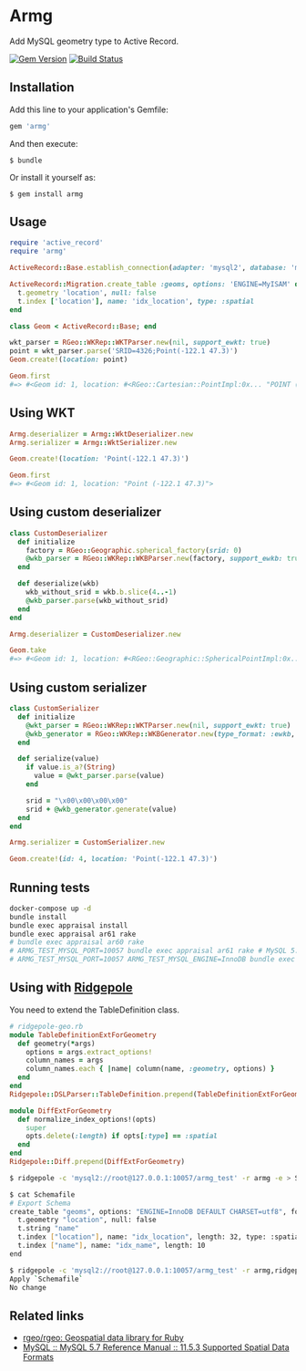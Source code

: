 # Armg

Add MySQL geometry type to Active Record.

[![Gem Version](https://badge.fury.io/rb/armg.svg)](https://badge.fury.io/rb/armg)
[![Build Status](https://github.com/winebarrel/armg/workflows/test/badge.svg?branch=master)](https://github.com/winebarrel/armg/actions)


## Installation

Add this line to your application's Gemfile:

```ruby
gem 'armg'
```

And then execute:

    $ bundle

Or install it yourself as:

    $ gem install armg

## Usage

```ruby
require 'active_record'
require 'armg'

ActiveRecord::Base.establish_connection(adapter: 'mysql2', database: 'my_db')

ActiveRecord::Migration.create_table :geoms, options: 'ENGINE=MyISAM' do |t|
  t.geometry 'location', null: false
  t.index ['location'], name: 'idx_location', type: :spatial
end

class Geom < ActiveRecord::Base; end

wkt_parser = RGeo::WKRep::WKTParser.new(nil, support_ewkt: true)
point = wkt_parser.parse('SRID=4326;Point(-122.1 47.3)')
Geom.create!(location: point)

Geom.first
#=> #<Geom id: 1, location: #<RGeo::Cartesian::PointImpl:0x... "POINT (-122.1 47.3)">>
```

## Using WKT

```ruby
Armg.deserializer = Armg::WktDeserializer.new
Armg.serializer = Armg::WktSerializer.new

Geom.create!(location: 'Point(-122.1 47.3)')

Geom.first
#=> #<Geom id: 1, location: "Point (-122.1 47.3)">
```

## Using custom deserializer

```ruby
class CustomDeserializer
  def initialize
    factory = RGeo::Geographic.spherical_factory(srid: 0)
    @wkb_parser = RGeo::WKRep::WKBParser.new(factory, support_ewkb: true)
  end

  def deserialize(wkb)
    wkb_without_srid = wkb.b.slice(4..-1)
    @wkb_parser.parse(wkb_without_srid)
  end
end

Armg.deserializer = CustomDeserializer.new

Geom.take
#=> #<Geom id: 1, location: #<RGeo::Geographic::SphericalPointImpl:0x... "POINT (-122.1 47.3)">>
```

## Using custom serializer

```ruby
class CustomSerializer
  def initialize
    @wkt_parser = RGeo::WKRep::WKTParser.new(nil, support_ewkt: true)
    @wkb_generator = RGeo::WKRep::WKBGenerator.new(type_format: :ewkb, little_endian: true)
  end

  def serialize(value)
    if value.is_a?(String)
      value = @wkt_parser.parse(value)
    end

    srid = "\x00\x00\x00\x00"
    srid + @wkb_generator.generate(value)
  end
end

Armg.serializer = CustomSerializer.new

Geom.create!(id: 4, location: 'Point(-122.1 47.3)')
```

## Running tests

```sh
docker-compose up -d
bundle install
bundle exec appraisal install
bundle exec appraisal ar61 rake
# bundle exec appraisal ar60 rake
# ARMG_TEST_MYSQL_PORT=10057 bundle exec appraisal ar61 rake # MySQL 5.7
# ARMG_TEST_MYSQL_PORT=10057 ARMG_TEST_MYSQL_ENGINE=InnoDB bundle exec appraisal ar61 rake
```

## Using with [Ridgepole](https://github.com/winebarrel/ridgepole)

You need to extend the TableDefinition class.

```ruby
# ridgepole-geo.rb
module TableDefinitionExtForGeometry
  def geometry(*args)
    options = args.extract_options!
    column_names = args
    column_names.each { |name| column(name, :geometry, options) }
  end
end
Ridgepole::DSLParser::TableDefinition.prepend(TableDefinitionExtForGeometry)

module DiffExtForGeometry
  def normalize_index_options!(opts)
    super
    opts.delete(:length) if opts[:type] == :spatial
  end
end
Ridgepole::Diff.prepend(DiffExtForGeometry)
```

```sh
$ ridgepole -c 'mysql2://root@127.0.0.1:10057/armg_test' -r armg -e > Schemafile

$ cat Schemafile
# Export Schema
create_table "geoms", options: "ENGINE=InnoDB DEFAULT CHARSET=utf8", force: :cascade do |t|
  t.geometry "location", null: false
  t.string "name"
  t.index ["location"], name: "idx_location", length: 32, type: :spatial
  t.index ["name"], name: "idx_name", length: 10
end

$ ridgepole -c 'mysql2://root@127.0.0.1:10057/armg_test' -r armg,ridgepole-geo -a
Apply `Schemafile`
No change
```

## Related links

* [rgeo/rgeo: Geospatial data library for Ruby](https://github.com/rgeo/rgeo)
* [MySQL :: MySQL 5.7 Reference Manual :: 11.5.3 Supported Spatial Data Formats](https://dev.mysql.com/doc/refman/5.7/en/gis-data-formats.html)
